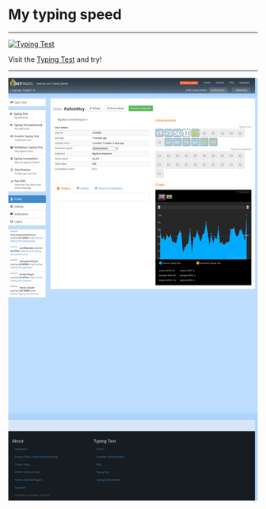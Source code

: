 # My typing speed
<hr>
<a href="https://10fastfingers.com/typing-test/english"><img src="http://img.10fastfingers.com/badge/typing-test_1_CX.png" alt="Typing Test" /></a><p>Visit the <a href="https://10fastfingers.com/typing-test/english">Typing Test</a> and try!</p>
<hr>
<img src="https://github.com/Kelvin-Hey/my-typing-speed/blob/main/img.png"></img>

